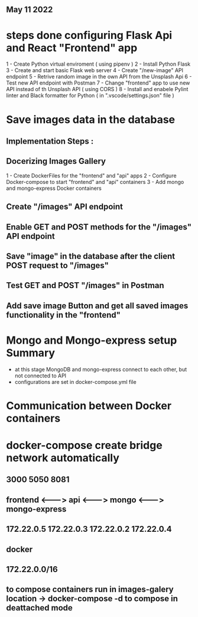 ## May 11 2022
# steps done configuring Flask Api and React "Frontend" app

1 - Create Python virtual enviroment ( using pipenv )
2 - Install Python Flask
3 - Create and start basic Flask web server
4 - Create "/new-image" API endpoint
5 - Retrive random image in the own API from the Unsplash Api
6 - Test new API endpoint with Postman
7 - Change "frontend" app to use new API instead of th Unsplash API ( using CORS )
8 - Install and enabele Pylint linter and Black formatter for Python ( in ".vscode/settings.json" file )

# Save images data in the database

## Implementation Steps :
## Docerizing Images Gallery ##
 1 - Create DockerFiles for the "frontend" and "api" apps
 2 - Configure Docker-compose to start "frontend" and "api" containers
 3 - Add mongo and mongo-express Docker containers

## Create "/images" API endpoint
## Enable GET and POST methods for the "/images" API endpoint
## Save "image" in the database after the client POST request to "/images"
## Test GET and POST "/images" in Postman
## Add save image Button and get all saved images functionality in the "frontend"


# Mongo and Mongo-express setup Summary

- at this stage MongoDB and mongo-express connect to each other, but not connected to API
- configurations are set in docker-compose.yml file

# Communication between Docker containers
# docker-compose create bridge network automatically
## 3000             5050                            8081
## frontend  <--->  api   <--->  mongo   <--->    mongo-express
## 172.22.0.5     172.22.0.3    172.22.0.2        172.22.0.4
##                          docker
##                       172.22.0.0/16            

## to compose containers run in images-galery location -> docker-compose -d to compose in deattached mode